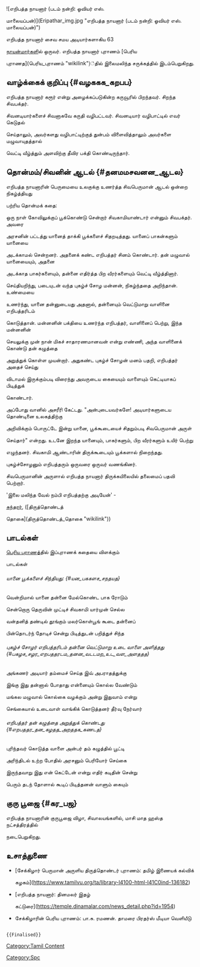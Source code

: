 ![எறிபத்த நாயனார் (படம் நன்றி: ஓவியர் எஸ்.
மாலையப்பன்)](Eripathar_img.jpg "எறிபத்த நாயனார் (படம் நன்றி: ஓவியர் எஸ். மாலையப்பன்)")
எறிபத்த நாயனார் சைவ சமய அடியார்களாகிய 63
[நாயன்மார்கள](நாயன்மார்கள் "wikilink")ில் ஒருவர். எறிபத்த நாயனார் புராணம் [பெரிய
புராணத](பெரிய_புராணம் "wikilink")்தில் இலைமலிந்த சருக்கத்தில் இடம்பெறுகிறது.

## வாழ்க்கைக் குறிப்பு {#வழககக_கறபப}

எறிபத்த நாயனார் கரூர் என்று அழைக்கப்படுகின்ற கருவூரில் பிறந்தவர். சிறந்த சிவபக்தர்.
சிவனடியார்களைச் சிவனாகவே கருதி வழிபட்டவர். சிவனடியார் வழிபாட்டில் எவர் கெடுதல்
செய்தாலும், அவர்களது வழிபாட்டிற்குத் துன்பம் விளைவித்தாலும் அவர்களை மழுவாயுதத்தால்
வெட்டி வீழ்த்தும் அளவிற்கு தீவிர பக்தி கொண்டிருந்தார்.

## தொன்மம்/சிவனின் ஆடல் {#தனமமசவனன_ஆடல}

எறிபத்த நாயனாரின் பெருமையை உலகுக்கு உணர்த்த சிவபெருமான் ஆடல் ஒன்றை நிகழ்த்தியது
பற்ரிய தொன்மக் கதை:

ஒரு நாள் கோவிலுக்குப் பூக்கொண்டு சென்றார் சிவகாமியாண்டார் என்னும் சிவபக்தர். அவரை
அரசனின் பட்டத்து யானைத் தாக்கி பூக்களைச் சிதறடித்தது. யானைப் பாகன்களும் யானையை
அடக்காமல் சென்றனர். அதனைக் கண்ட எறிபத்தர் சினம் கொண்டார். தன் மழுவால் யானையையும், அதனை
அடக்காத பாகர்களையும், தன்னை எதிர்த்த பிற வீரர்களையும் வெட்டி வீழ்த்தினார்.

செய்தியறிந்து, படையுடன் வந்த புகழ்ச் சோழ மன்னன், நிகழ்ந்ததை அறிந்தான். உண்மையை
உணர்ந்து, யானை தன்னுடையது அதனால், தன்னையும் வெட்டுமாறு வாளினை எறிபத்தரிடம்
கொடுத்தான். மன்னனின் பக்தியை உணர்ந்த எறிபத்தர், வாளினைப் பெற்று, இந்த மன்னனின்
செயலுக்கு முன் நான் மிகச் சாதாரணமானவன் என்று எண்ணி, அந்த வாளினைக் கொண்டு தன் கழுத்தை
அறுத்துக் கொள்ள முயன்றார். அதுகண்ட புகழ்ச் சோழன் மனம் பதறி, எறிபத்தர் அதைச் செய்து
விடாமல் இருக்கும்படி விரைந்து அவருடைய கையையும் வாளையும் கெட்டியாகப் பிடித்துக்
கொண்டார்.

அப்போது வானில் அசரீரி கேட்டது. "அன்புடையவர்களே! அடியார்களுடைய தொண்டினை உலகத்திற்கு
அறிவிக்கும் பொருட்டே இன்று யானை, பூக்கூடையைச் சிதறும்படி சிவபெருமான் அருள்
செய்தார்" என்றது. உடனே இறந்த யானையும், பாகர்களும், பிற வீரர்களும் உயிர் பெற்று
எழுந்தனர். சிவகாமி ஆண்டாரின் திருக்கூடையும் பூக்களால் நிறைந்தது.

புகழ்ச்சோழனும் எறிபத்தரும் ஒருவரை ஒருவர் வணங்கினர்.

சிவபெருமானின் அருளால் எறிபத்த நாயனார் திருக்கயிலையில் தலைமைப் பதவி பெற்றார்.

\'இலை மலிந்த வேல் நம்பி எறிபத்தற்கு அடியேன்\' -
[சுந்தரர](சுந்தரமூர்த்தி_நாயனார் "wikilink")், ([திருத்தொண்டத்
தொகை](திருத்தொண்டத்_தொகை "wikilink"))

## பாடல்கள்

[பெரிய புராணத](பெரிய_புராணம் "wikilink")்தில் இப்புராணக் கதையை விளக்கும்
பாடல்கள்

###### யானை பூக்களைச் சிந்தியது: {#யன_பககளச_சநதயத}

வென்றிமால் யானை தன்னை மேல்கொண்ட பாக ரோடும்

சென்றொரு தெருவின் முட்டிச் சிவகாமி யார்முன் செல்ல

வன்தனித் தண்டில் தூங்கும் மலர்கொள்பூங் கூடை தன்னைப்

பின்தொடர்ந் தோடிச் சென்று பிடித்துடன் பறித்துச் சிந்த

###### புகழ்ச் சோழர் எறிபத்தரிடம் தன்னை வெட்டுமாறு உடை வாளை அளித்தது {#பகழச_சழர_எறபததரடம_தனன_வடடமற_உட_வள_அளததத}

அங்கணர் அடியார் தம்மைச் செய்த இவ் அபராதத்துக்கு

இங்கு இது தன்னால் போதாது என்னையும் கொல்ல வேண்டும்

மங்கல மழுவால் கொல்கை வழக்கும் அன்று இதுவாம் என்று

செங்கையால் உடைவாள் வாங்கிக் கொடுத்தனர் தீர்வு நேர்வார்

###### எறிபத்தர் தன் கழுத்தை அறுத்துக் கொண்டது {#எறபததர_தன_கழதத_அறததக_கணடத}

புரிந்தவர் கொடுத்த வாளை அன்பர் தம் கழுத்தில் பூட்டி

அரிந்திடல் உற்ற போதில் அரசனும் பெரியோர் செய்கை

இருந்தவாறு இது என் கெட்டேன் என்று எதிர் கடிதின் சென்று

பெரும் தடந் தோளால் கூடிப் பிடித்தனன் வாளும் கையும்

## குரு பூஜை {#கர_பஜ}

எறிபத்த நாயனாரின் குருபூஜை விழா, சிவாலயங்களில், மாசி மாத ஹஸ்த நட்சத்திரத்தில்
நடைபெறுகிறது.

## உசாத்துணை

-   [சேக்கிழார் பெருமான் அருளிய திருத்தொண்டர் புராணம்: தமிழ் இணையக் கல்விக்
    கழகம்](https://www.tamilvu.org/ta/library-l4100-html-l41C0ind-136182)
-   [எறிபத்த நாயனார்: தினமலர் இதழ்
    கட்டுரை](https://temple.dinamalar.com/news_detail.php?id=1954)
-   சேக்கிழாரின் பெரிய புராணம்: பா.சு. ரமணன். தாமரை பிரதர்ஸ் மீடியா வெளியீடு

```{=mediawiki}
{{Finalised}}
```
[Category:Tamil Content](Category:Tamil_Content "wikilink")
[Category:Spc](Category:Spc "wikilink")
